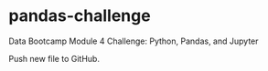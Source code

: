 # pandas-challenge
Data Bootcamp Module 4 Challenge: Python, Pandas, and Jupyter

Push new file to GitHub.